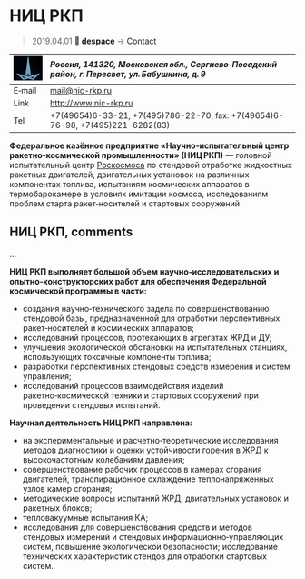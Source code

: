 # НИЦ РКП
> 2019.04.01 **[🚀](../index/index.md) [despace](index.md)** → [Contact](contact.md)

|[![](f/contact/n/nic_rkp_logo1_thumb.jpg)](f/contact/n/nic_rkp_logo1.png)|*Россия, 141320, Московская обл., Сергиево‑Посадский район, г. Пересвет, ул. Бабушкина, д. 9*|
|:--|:--|
|E‑mail| <mail@nic-rkp.ru> |
|Link| <http://www.nic-rkp.ru> |
|Tel| +7(49654)6-33-21, +7(495)786-22-70, fax: +7(49654)6-76-98, +7(495)221-6282(83) |

**Федеральное казённое предприятие «Научно‑испытательный центр ракетно‑космической промышленности» (НИЦ РКП)** — головной испытательный центр [Роскосмоса](роскосмос.md) по стендовой отработке жидкостных ракетных двигателей, двигательных установок на различных компонентах топлива, испытаниям космических аппаратов в термобарокамере в условиях имитации космоса, исследованиям проблем старта ракет‑носителей и стартовых сооружений.


<p style="page-break-after:always"> </p>

## НИЦ РКП, comments

…


**НИЦ РКП выполняет большой объем научно‑исследовательских и опытно‑конструкторских работ для обеспечения Федеральной космической программы в части:**

   - создания научно‑технического задела по совершенствованию стендовой базы, предназначенной для отработки перспективных ракет‑носителей и космических аппаратов;
   - исследований процессов, протекающих в агрегатах ЖРД и ДУ;
   - улучшения экологической обстановки на испытательных станциях, использующих токсичные компоненты топлива;
   - разработки перспективных стендовых средств измерения и систем управления;
   - исследований процессов взаимодействия изделий ракетно‑космической техники и стартовых сооружений при проведении стендовых испытаний.

**Научная деятельность НИЦ РКП направлена:**

   - на экспериментальные и расчетно‑теоретические исследования методов диагностики и оценки устойчивости горения в ЖРД к высокочастотным колебаниям давления;
   - совершенствование рабочих процессов в камерах сгорания двигателей, транспирационное охлаждение теплонапряженных узлов камер сгорания;
   - методические вопросы испытаний ЖРД, двигательных установок и ракетных блоков;
   - тепловакуумные испытания КА;
   - исследования для совершенствования средств и методов стендовых измерений и стендовых информационно‑управляющих систем, повышение экологической безопасности; исследование технических характеристик стендов для отработки стартовых систем.
